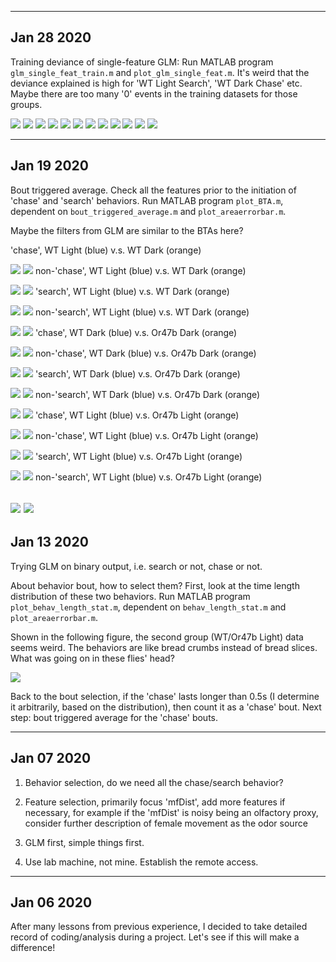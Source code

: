 --------------
Jan 28 2020
--------------
Training deviance of single-feature GLM: Run MATLAB program `glm_single_feat_train.m` and `plot_glm_single_feat.m`.
It's weird that the deviance explained is high for 'WT Light Search', 'WT Dark Chase' etc. Maybe there are too many '0' events in the training datasets for those groups.

![](GLM_deviance_1.jpg) ![](GLM_deviance_2.jpg)
![](GLM_deviance_3.jpg) ![](GLM_deviance_4.jpg)
![](GLM_deviance_5.jpg) ![](GLM_deviance_6.jpg)
![](GLM_deviance_7.jpg) ![](GLM_deviance_8.jpg)
![](GLM_deviance_9.jpg) ![](GLM_deviance_10.jpg)
![](GLM_deviance_11.jpg) ![](GLM_deviance_12.jpg)

--------------
Jan 19 2020
--------------
Bout triggered average. Check all the features prior to the initiation of 'chase' and 'search' behaviors. Run MATLAB program `plot_BTA.m`, dependent on `bout_triggered_average.m` and `plot_areaerrorbar.m`.

Maybe the filters from GLM are similar to the BTAs here? 

'chase', WT Light (blue) v.s. WT Dark (orange)

![](WT_Light_Dark_chase.jpg)
![](WT_Light_Dark_chase_zscored.jpg)
non-'chase', WT Light (blue) v.s. WT Dark (orange)

![](WT_Light_Dark_non_chase.jpg)
![](WT_Light_Dark_non_chase_zscored.jpg)
'search', WT Light (blue) v.s. WT Dark (orange)

![](WT_Light_Dark_search.jpg)
![](WT_Light_Dark_search_zscored.jpg)
non-'search', WT Light (blue) v.s. WT Dark (orange)

![](WT_Light_Dark_non_search.jpg)
![](WT_Light_Dark_non_search_zscored.jpg)
'chase', WT Dark (blue) v.s. Or47b Dark (orange)

![](WT_Or47b_Dark_chase.jpg)
![](WT_Or47b_Dark_chase_zscored.jpg)
non-'chase', WT Dark (blue) v.s. Or47b Dark (orange)

![](WT_Or47b_Dark_non_chase.jpg)
![](WT_Or47b_Dark_non_chase_zscored.jpg)
'search', WT Dark (blue) v.s. Or47b Dark (orange)

![](WT_Or47b_Dark_search.jpg)
![](WT_Or47b_Dark_search_zscored.jpg)
non-'search', WT Dark (blue) v.s. Or47b Dark (orange)

![](WT_Or47b_Dark_non_search.jpg)
![](WT_Or47b_Dark_non_search_zscored.jpg)
'chase', WT Light (blue) v.s. Or47b Light (orange)

![](WT_Or47b_Light_chase.jpg)
![](WT_Or47b_Light_chase_zscored.jpg)
non-'chase', WT Light (blue) v.s. Or47b Light (orange)

![](WT_Or47b_Light_non_chase.jpg)
![](WT_Or47b_Light_non_chase_zscored.jpg)
'search', WT Light (blue) v.s. Or47b Light (orange)

![](WT_Or47b_Light_search.jpg)
![](WT_Or47b_Light_search_zscored.jpg)
non-'search', WT Light (blue) v.s. Or47b Light (orange)

![](WT_Or47b_Light_non_search.jpg)
![](WT_Or47b_Light_non_search_zscored.jpg)
--------------
Jan 13 2020
--------------
Trying GLM on binary output, i.e. search or not, chase or not. 

About behavior bout, how to select them? First, look at the time length distribution of these two behaviors. Run MATLAB program `plot_behav_length_stat.m`, dependent on `behav_length_stat.m` and `plot_areaerrorbar.m`.

Shown in the following figure, the second group (WT/Or47b Light) data seems weird. The behaviors are like bread crumbs instead of bread slices. What was going on in these flies' head?

![](behav_length_stat.jpg)

Back to the bout selection, if the 'chase' lasts longer than 0.5s (I determine it arbitrarily, based on the distribution), then count it as a 'chase' bout. Next step: bout triggered average for the 'chase' bouts.

--------------
Jan 07 2020
--------------

1. Behavior selection, do we need all the chase/search behavior?

2. Feature selection, primarily focus 'mfDist', add more features if necessary, for example if the 'mfDist' is noisy being an olfactory proxy, consider further description of female movement as the odor source 

3. GLM first, simple things first.

4. Use lab machine, not mine. Establish the remote access.


--------------
Jan 06 2020
--------------
After many lessons from previous experience, I decided to take detailed record of coding/analysis during a project. Let's see if this will make a difference!
